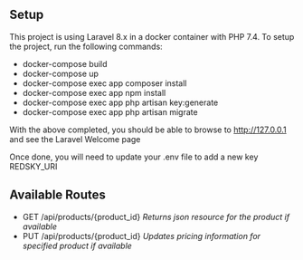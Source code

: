 ## Setup

This project is using Laravel 8.x in a docker container with PHP 7.4. To setup the project, run the following commands:

- docker-compose build
- docker-compose up
- docker-compose exec app composer install
- docker-compose exec app npm install
- docker-compose exec app php artisan key:generate
- docker-compose exec app php artisan migrate

With the above completed, you should be able to browse to http://127.0.0.1 and see the Laravel Welcome page

Once done, you will need to update your .env file to add a new key REDSKY_URI

## Available Routes

- GET /api/products/{product_id} *Returns json resource for the product if available*
- PUT /api/products/{product_id} *Updates pricing information for specified product if available*
